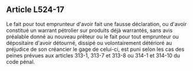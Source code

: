 Article L524-17
----
Le fait pour tout emprunteur d'avoir fait une fausse déclaration, ou d'avoir
constitué un warrant pétrolier sur produits déjà warrantés, sans avis préalable
donné au nouveau prêteur ou le fait pour tout emprunteur ou dépositaire d'avoir
détourné, dissipé ou volontairement détérioré au préjudice de son créancier le
gage de celui-ci, est puni selon les cas des peines prévues aux articles 313-1,
313-7 et 313-8 ou 314-1 et 314-10 du code pénal.
